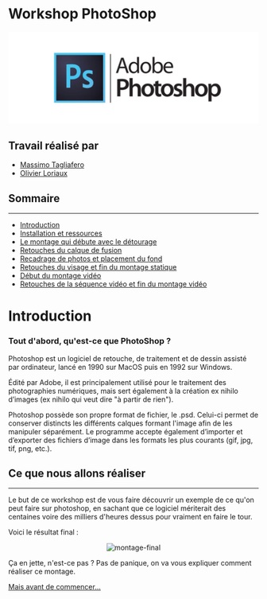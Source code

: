 # Workshop PhotoShop

![image logo-photoshop](./assets/img/photoshop-logo.jpg)


## Travail réalisé par

- <a href="https://github.com/Messalf">Massimo Tagliafero</a>
- <a href="https://github.com/Oliwood89">Olivier Loriaux</a>


## Sommaire
---

- <a href="README.md">Introduction</a>
- <a href="photoshop-readme/Ws-Ps-2.md">Installation et ressources</a>
- <a href="photoshop-readme/Ws-Ps-3.md">Le montage qui débute avec le détourage</a>
- <a href="photoshop-readme/Ws-Ps-4.md">Retouches du calque de fusion</a>
- <a href="photoshop-readme/Ws-Ps-5.md">Recadrage de photos et placement du fond</a>
- <a href="photoshop-readme/Ws-Ps-6.md">Retouches du visage et fin du montage statique</a>
- <a href="photoshop-readme/Ws-Ps-7.md">Début du montage vidéo</a>
- <a href="photoshop-readme/Ws-Ps-5.md">Retouches de la séquence vidéo et fin du montage vidéo</a>

# Introduction

### Tout d'abord, qu'est-ce que PhotoShop ?

Photoshop est un logiciel de retouche, de traitement et de dessin assisté par ordinateur, lancé en 1990 sur MacOS puis en 1992 sur Windows.

Édité par Adobe, il est principalement utilisé pour le traitement des photographies numériques, mais sert également à la création ex nihilo d’images (ex nihilo qui veut dire "à partir de rien").

Photoshop possède son propre format de fichier, le .psd. Celui-ci permet de conserver distincts les différents calques formant l'image afin de les manipuler séparément. Le programme accepte également d’importer et d’exporter des fichiers d’image dans les formats les plus courants (gif, jpg, tif, png, etc.).

## Ce que nous allons réaliser
---

Le but de ce workshop est de vous faire découvrir un exemple de ce qu'on peut faire sur photoshop, en sachant que ce logiciel mériterait des centaines voire des milliers d'heures dessus pour vraiment en faire le tour.

Voici le résultat final :

<p align="center">
<img src="./assets/img/MontageGifFinal.gif" alt="montage-final">
</p>

Ça en jette, n'est-ce pas ?
Pas de panique, on va vous expliquer comment réaliser ce montage.

<a href="photoshop-readme/Ws-Ps-2.md">Mais avant de commencer...</a>